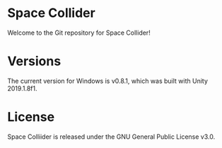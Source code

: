 # Space Collider
Welcome to the Git repository for Space Collider!

# Versions
The current version for Windows is v0.8.1, which was built with Unity 2019.1.8f1.

# License
Space Colliider is released under the GNU General Public License v3.0.
